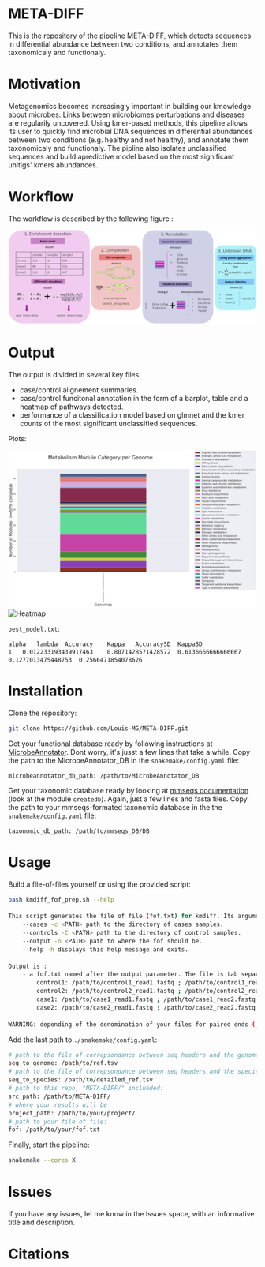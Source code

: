 # META-DIFF

This is the repository of the pipeline META-DIFF, which detects sequences in differential abundance between two conditions, and annotates them taxonomicaly and functionaly.

# Motivation

Metagenomics becomes increasingly important in building our kmowledge about microbes. Links between microbiomes perturbations and diseases are regularily uncovered. Using kmer-based methods, this pipeline allows its user to quickly find microbial DNA sequences in differential abundances between two conditions (e.g. healthy and not healthy), and annotate them taxonomicaly and functionaly. The pipline also isolates unclassified sequences and build apredictive model based on the most significant unitigs' kmers abundances. 

# Workflow

The workflow is described by the following figure :

![Schematic of the META-DIFF pipeline](/figures/pipelinev3.png?raw=true "Pipeline Overview")

# Output

The output is divided in several key files:
 - case/control alignement summaries.
 - case/control funcitonal annotation in the form of a barplot, table and a heatmap of pathways detected.
 - performance of a classification model based on glmnet and the kmer counts of the most significant unclassified sequences. 

Plots:

![Barplot](/figures/metabolic_summary__barplot.png?raw=true "Example of a barplot of pathways complete at 90%") ![Heatmap](/figures/metabolic_summary__heatmap.png?raw=true "Example of a heatmap of pathways complete at 90%")

`best_model.txt`:
```
alpha	lambda	Accuracy	Kappa	AccuracySD	KappaSD
1	0.012233193439917463	0.8071428571428572	0.6136666666666667	0.1277013475448753	0.2566471854078626
```

# Installation

Clone the repository:
```bash
git clone https://github.com/Louis-MG/META-DIFF.git
```

Get your functional database ready by following instructions at [MicrobeAnnotator](https://github.com/cruizperez/MicrobeAnnotator). Dont worry, it's jusst a few lines that take a while.
Copy the path to the MicrobeAnnotator_DB in the `snakemake/config.yaml` file:
```text
microbeannotator_db_path: /path/to/MicrobeAnnotator_DB
```

Get your taxonomic database ready by looking at [mmseqs documentation](https://github.com/soedinglab/MMseqs2/wiki) (look at the module `createdb`). Again, just a few lines and fasta files.
Copy the path to your mmseqs-formated taxonomic database in the the `snakemake/config.yaml` file:
```text
taxonomic_db_path: /path/to/mmseqs_DB/DB
```

# Usage

Build a file-of-files yourself or using the provided script:
```bash
bash kmdiff_fof_prep.sh --help

This script generates the file of file (fof.txt) for kmdiff. Its arguments are:
	--cases -c <PATH> path to the directory of cases samples.
	--controls -C <PATH> path to the directory of control samples.
	--output -o <PATH> path to where the fof should be.
	--help -h displays this help message and exits.

Output is :
	- a fof.txt named after the output parameter. The file is tab separated, format:
		control1: /path/to/control1_read1.fastq ; /path/to/control1_read2.fastq
		control2: /path/to/control2_read1.fastq ; /path/to/control2_read2.fastq
		case1: /path/to/case1_read1.fastq ; /path/to/case1_read2.fastq
		case2: /path/to/case2_read1.fastq ; /path/to/case2_read2.fastq

WARNING: depending of the denomination of your files for paired ends (_R1 and _R2, _1 and _2 ...), you will have to modify lines 55-56 and 60-61. Yeah it's annoying. Add the single-end by hand.
```

Add the last path to `./snakemake/config.yaml`:
```bash
# path to the file of correpsondance between seq headers and the genome name (strain etc)
seq_to_genome: /path/to/ref.tsv
# path to the file of correpsondance between seq headers and the species
seq_to_species: /path/to/detailed_ref.tsv
# path to this repo, "META-DIFF/" inclueded:
src_path: /path/to/META-DIFF/
# where your results will be
project_path: /path/to/your/project/
# path to your file of file:
fof: /path/to/your/fof.txt
```

Finally, start the pipeline:
```bash
snakemake --cores X
```

# Issues

If you have any issues, let me know in the Issues space, with an informative title and description.

# Citations

